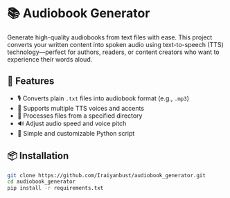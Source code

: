 # 📚 Audiobook Generator

Generate high-quality audiobooks from text files with ease. This project converts your written content into spoken audio using text-to-speech (TTS) technology—perfect for authors, readers, or content creators who want to experience their words aloud.

## 🚀 Features

- 🎙️ Converts plain `.txt` files into audiobook format (e.g., `.mp3`)
- 💬 Supports multiple TTS voices and accents
- 📁 Processes files from a specified directory
- 🔊 Adjust audio speed and voice pitch
- 🧠 Simple and customizable Python script

## 📦 Installation

```bash
git clone https://github.com/Iraiyanbust/audiobook_generator.git
cd audiobook_generator
pip install -r requirements.txt
